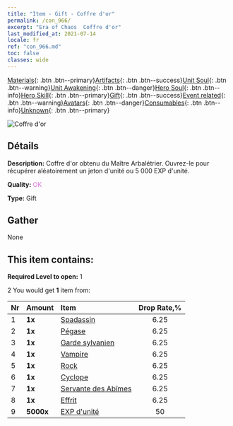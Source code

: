 ```yaml
---
title: "Item - Gift - Coffre d'or"
permalink: /con_966/
excerpt: "Era of Chaos  Coffre d'or"
last_modified_at: 2021-07-14
locale: fr
ref: "con_966.md"
toc: false
classes: wide
---
```

 [Materials](/ItemsFR/){: .btn .btn--primary}[Artifacts](/ItemsFR/Artifacts/){: .btn .btn--success}[Unit Soul](/ItemsFR/UnitSoul/){: .btn .btn--warning}[Unit Awakening](/ItemsFR/UnitAwakening/){: .btn .btn--danger}[Hero Soul](/ItemsFR/HeroSoul/){: .btn .btn--info}[Hero Skill](/ItemsFR/HeroSkill/){: .btn .btn--primary}[Gift](/ItemsFR/Gift/){: .btn .btn--success}[Event related](/ItemsFR/Events/){: .btn .btn--warning}[Avatars](/ItemsFR/Avatars/){: .btn .btn--danger}[Consumables](/ItemsFR/Consumables/){: .btn .btn--info}[Unknown](/ItemsFR/Unknown/){: .btn .btn--primary}

 ![Coffre d'or](/images/t/i_50003.png)

## Détails
 **Description:** Coffre d'or obtenu du Maître Arbalétrier. Ouvrez-le pour récupérer aléatoirement un jeton d'unité ou 5 000 EXP d'unité.

 **Quality:** <span style="color: #DA70D6">OK</span>

 **Type:** Gift

## Gather

  None

## This item contains:

 **Required Level to open:** 1

 2 You would get **1** item  from:

  | Nr | Amount |     Item    | Drop Rate,% |
  |:---|:-------|:------------|:---------:|
  | 1 |  **1x** | [Spadassin](/ItemsFR/unt_193/) | 6.25 | 
  | 2 |  **1x** | [Pégase](/ItemsFR/unt_202/) | 6.25 | 
  | 3 |  **1x** | [Garde sylvanien](/ItemsFR/unt_203/) | 6.25 | 
  | 4 |  **1x** | [Vampire](/ItemsFR/unt_211/) | 6.25 | 
  | 5 |  **1x** | [Rock](/ItemsFR/unt_221/) | 6.25 | 
  | 6 |  **1x** | [Cyclope](/ItemsFR/unt_222/) | 6.25 | 
  | 7 |  **1x** | [Servante des Abîmes](/ItemsFR/unt_230/) | 6.25 | 
  | 8 |  **1x** | [Effrit](/ItemsFR/unt_231/) | 6.25 | 
  | 9 |  **5000x** | [EXP d'unité](/ItemsFR/con_902/) | 50 | 
